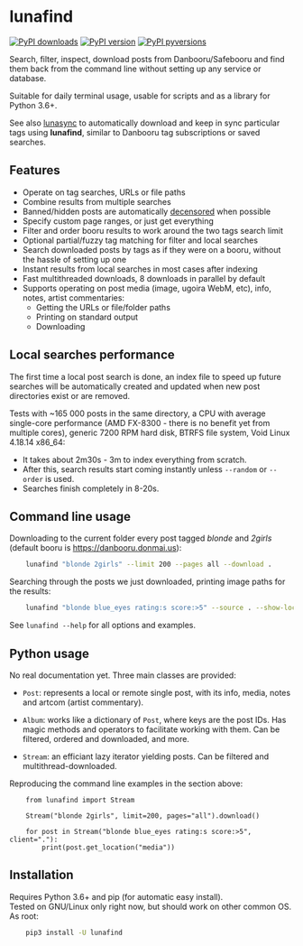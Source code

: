 # lunafind

[![PyPI downloads](http://pepy.tech/badge/lunafind)](
    http://pepy.tech/project/lunafind)
[![PyPI version](https://img.shields.io/pypi/v/lunafind.svg)](
    https://pypi.org/projects/lunafind)
[![PyPI pyversions](https://img.shields.io/pypi/pyversions/lunafind.svg)](
    https://pypi.python.org/pypi/lunafind)

Search, filter, inspect, download posts from Danbooru/Safebooru and find them
back from the command line without setting up any service or database.

Suitable for daily terminal usage, usable for scripts and as a library
for Python 3.6+.

See also [lunasync](https://github.com/mirukan/lunasyc) to automatically
download and keep in sync particular tags using **lunafind**,
similar to Danbooru tag subscriptions or saved searches.

## Features

- Operate on tag searches, URLs or file paths
- Combine results from multiple searches
- Banned/hidden posts are automatically
  [decensored](https://github.com/mirukan/pydecensooru) when possible
- Specify custom page ranges, or just get everything
- Filter and order booru results to work around the two tags search limit
- Optional partial/fuzzy tag matching for filter and local searches
- Search downloaded posts by tags as if they were on a booru, without the
  hassle of setting up one
- Instant results from local searches in most cases after indexing
- Fast multithreaded downloads, 8 downloads in parallel by default
- Supports operating on post media (image, ugoira WebM, etc), info, notes,
  artist commentaries:
  - Getting the URLs or file/folder paths
  - Printing on standard output
  - Downloading

## Local searches performance

The first time a local post search is done, an index file to speed up future
searches will be automatically created and updated when new post directories
exist or are removed.

Tests with ~165 000 posts in the same directory,
a CPU with average single-core performance
(AMD FX-8300 - there is no benefit yet from multiple cores),
generic 7200 RPM hard disk, BTRFS file system, Void Linux 4.18.14 x86\_64:  
- It takes about 2m30s - 3m to index everything from scratch.  
- After this, search results start coming instantly unless `--random` or
  `--order` is used.  
- Searches finish completely in 8-20s.

## Command line usage

Downloading to the current folder every post tagged *blonde* and *2girls*
(default booru is <https://danbooru.donmai.us>):

```sh
    lunafind "blonde 2girls" --limit 200 --pages all --download .
```

Searching through the posts we just downloaded,
printing image paths for the results:

```sh
    lunafind "blonde blue_eyes rating:s score:>5" --source . --show-location media
```

See `lunafind --help` for all options and examples.

## Python usage

No real documentation yet. Three main classes are provided:

- `Post`: represents a local or remote single post, with its info, media, notes
          and artcom (artist commentary).

- `Album`: works like a dictionary of `Post`, where keys are the post IDs.
           Has magic methods and operators to facilitate working with them.
           Can be filtered, ordered and downloaded, and more.

- `Stream`: an efficiant lazy iterator yielding posts.
            Can be filtered and multithread-downloaded.

Reproducing the command line examples in the section above:

```python3
    from lunafind import Stream

    Stream("blonde 2girls", limit=200, pages="all").download()

    for post in Stream("blonde blue_eyes rating:s score:>5", client="."):
        print(post.get_location("media"))
```

## Installation

Requires Python 3.6+ and pip (for automatic easy install).  
Tested on GNU/Linux only right now, but should work on other common OS.  
As root:

```sh
    pip3 install -U lunafind
```
